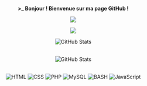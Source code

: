 <p align=center>  <strong> >_ Bonjour ! Bienvenue sur ma page GitHub !</strong> </p>

<p align=center>  
  <img src='https://readme-typing-svg.herokuapp.com?color=%23D069F7&size=24&duration=4200&center=true&width=222&height=42&lines=Houcem+Harrouche'>
</p>

<p align=center>  <strong>
<img src='https://komarev.com/ghpvc/?username=kdridi&color=blueviolet&style=plastic'>
</strong> </p>

<div>
  <p align="center">
    <img src="https://github-readme-streak-stats.herokuapp.com?user=houcemEpitech&theme=shades-of-purple&hide_border=true&date_format=j%20M%5B%20Y%5D&fire=DD2727&sideNums=BC2BFF" alt="GitHub Stats" /> <br/><br/>
  </p>
</div>

<div>
  <p align="center">
    <img src="https://github-readme-stats.vercel.app/api/top-langs/?username=houcemEpitech&layout=compact" alt="GitHub Stats" /> <br/><br/>
  </p>
</div>


<p align='center'>
  <img alt='HTML' src='https://img.shields.io/badge/html5-%23E34F26.svg?style=for-the-badge&logo=html5&logoColor=white'/>
  <img alt='CSS' src='https://img.shields.io/badge/css3-%231572B6.svg?style=for-the-badge&logo=css3&logoColor=white'/>
  <img alt='PHP' src='https://img.shields.io/badge/PHP-777BB4?style=for-the-badge&logo=php&logoColor=white'/>
  <img alt='MySQL' src='https://img.shields.io/badge/mysql-%2300f.svg?style=for-the-badge&logo=mysql&logoColor=white'/>
  <img alt='BASH' src='https://img.shields.io/badge/bash-3776AB?style=for-the-badge&logo=linux&logoColor=white'/>
  <img alt='JavaScript' src='https://img.shields.io/badge/JavaScript-F7DF1E?style=for-the-badge&logo=javascript&logoColor=black'/>


 <br/>

   <br/>
 <br/>

</div>